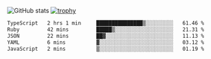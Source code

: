 ![GitHub stats](https://github-readme-stats.vercel.app/api?username=ksk001100&show_icons=true&theme=tokyonight)
[![trophy](https://github-profile-trophy.vercel.app/?username=ksk001100&theme=onedark)](https://github.com/ryo-ma/github-profile-trophy)

<!--START_SECTION:waka-->

```txt
TypeScript   2 hrs 1 min     ███████████████▒░░░░░░░░░   61.46 %
Ruby         42 mins         █████▒░░░░░░░░░░░░░░░░░░░   21.31 %
JSON         22 mins         ██▓░░░░░░░░░░░░░░░░░░░░░░   11.13 %
YAML         6 mins          ▓░░░░░░░░░░░░░░░░░░░░░░░░   03.12 %
JavaScript   2 mins          ▒░░░░░░░░░░░░░░░░░░░░░░░░   01.19 %
```

<!--END_SECTION:waka-->
